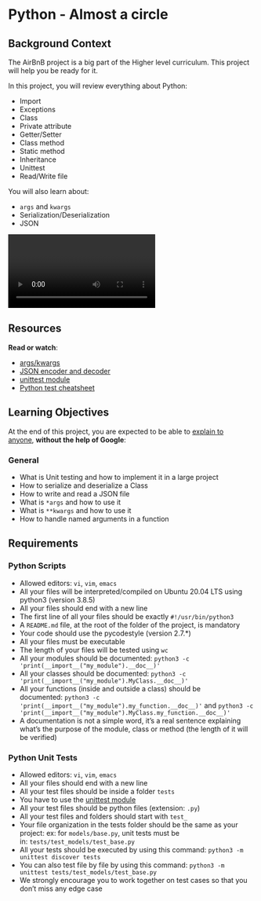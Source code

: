 <h1>Python - Almost a circle</h1>
<h2>Background Context</h2>
<p>The AirBnB project is a big part of the Higher level curriculum. This project will help you be ready for it.</p>
<p>In this project, you will review everything about Python:</p>
<ul>
<li>Import</li>
<li>Exceptions</li>
<li>Class</li>
<li>Private attribute</li>
<li>Getter/Setter</li>
<li>Class method</li>
<li>Static method</li>
<li>Inheritance</li>
<li>Unittest</li>
<li>Read/Write file</li>
</ul>
<p>You will also learn about:</p>
<ul>
<li><code>args</code>&nbsp;and&nbsp;<code>kwargs</code></li>
<li>Serialization/Deserialization</li>
<li>JSON</li>
</ul>
<p><video autoplay="autoplay" loop="loop" width="300" height="150" data-mce-fragment="1"></video></p>
<h2>Resources</h2>
<p><strong>Read or watch</strong>:</p>
<ul>
<li><a title="args/kwargs" href="https://intranet.hbtn.io/rltoken/1VFpovKWOxo91RtP2lebZg" target="_blank" rel="noopener">args/kwargs</a></li>
<li><a title="JSON encoder and decoder" href="https://intranet.hbtn.io/rltoken/DfJsuOTXTv2t7ycPfEXZuw" target="_blank" rel="noopener">JSON encoder and decoder</a></li>
<li><a title="unittest module" href="https://intranet.hbtn.io/rltoken/_jqAzT_nImg88Bk36NHjMw" target="_blank" rel="noopener">unittest module</a></li>
<li><a title="Python test cheatsheet" href="https://intranet.hbtn.io/rltoken/n7aJtd_G82AIQ9hxMg7nng" target="_blank" rel="noopener">Python test cheatsheet</a></li>
</ul>
<h2>Learning Objectives</h2>
<p>At the end of this project, you are expected to be able to&nbsp;<a title="explain to anyone" href="https://intranet.hbtn.io/rltoken/H-uthlOO7nk1vorFnZtI7A" target="_blank" rel="noopener">explain to anyone</a>,&nbsp;<strong>without the help of Google</strong>:</p>
<h3>General</h3>
<ul>
<li>What is Unit testing and how to implement it in a large project</li>
<li>How to serialize and deserialize a Class</li>
<li>How to write and read a JSON file</li>
<li>What is&nbsp;<code>*args</code>&nbsp;and how to use it</li>
<li>What is&nbsp;<code>**kwargs</code>&nbsp;and how to use it</li>
<li>How to handle named arguments in a function</li>
</ul>
<h2>Requirements</h2>
<h3>Python Scripts</h3>
<ul>
<li>Allowed editors:&nbsp;<code>vi</code>,&nbsp;<code>vim</code>,&nbsp;<code>emacs</code></li>
<li>All your files will be interpreted/compiled on Ubuntu 20.04 LTS using python3 (version 3.8.5)</li>
<li>All your files should end with a new line</li>
<li>The first line of all your files should be exactly&nbsp;<code>#!/usr/bin/python3</code></li>
<li>A&nbsp;<code>README.md</code>&nbsp;file, at the root of the folder of the project, is mandatory</li>
<li>Your code should use the pycodestyle (version 2.7.*)</li>
<li>All your files must be executable</li>
<li>The length of your files will be tested using&nbsp;<code>wc</code></li>
<li>All your modules should be documented:&nbsp;<code>python3 -c 'print(__import__("my_module").__doc__)'</code></li>
<li>All your classes should be documented:&nbsp;<code>python3 -c 'print(__import__("my_module").MyClass.__doc__)'</code></li>
<li>All your functions (inside and outside a class) should be documented:&nbsp;<code>python3 -c 'print(__import__("my_module").my_function.__doc__)'</code>&nbsp;and&nbsp;<code>python3 -c 'print(__import__("my_module").MyClass.my_function.__doc__)'</code></li>
<li>A documentation is not a simple word, it&rsquo;s a real sentence explaining what&rsquo;s the purpose of the module, class or method (the length of it will be verified)</li>
</ul>
<h3>Python Unit Tests</h3>
<ul>
<li>Allowed editors:&nbsp;<code>vi</code>,&nbsp;<code>vim</code>,&nbsp;<code>emacs</code></li>
<li>All your files should end with a new line</li>
<li>All your test files should be inside a folder&nbsp;<code>tests</code></li>
<li>You have to use the&nbsp;<a title="unittest module" href="https://intranet.hbtn.io/rltoken/_jqAzT_nImg88Bk36NHjMw" target="_blank" rel="noopener">unittest module</a></li>
<li>All your test files should be python files (extension:&nbsp;<code>.py</code>)</li>
<li>All your test files and folders should start with&nbsp;<code>test_</code></li>
<li>Your file organization in the tests folder should be the same as your project: ex: for&nbsp;<code>models/base.py</code>, unit tests must be in:&nbsp;<code>tests/test_models/test_base.py</code></li>
<li>All your tests should be executed by using this command:&nbsp;<code>python3 -m unittest discover tests</code></li>
<li>You can also test file by file by using this command:&nbsp;<code>python3 -m unittest tests/test_models/test_base.py</code></li>
<li>We strongly encourage you to work together on test cases so that you don&rsquo;t miss any edge case</li>
</ul>